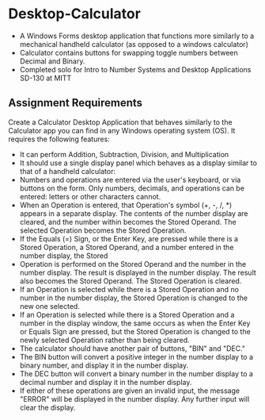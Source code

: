 # Desktop-Calculator
* A Windows Forms desktop application that functions more similarly to a mechanical handheld calculator (as opposed to a windows calculator)
* Calculator contains buttons for swapping toggle numbers between Decimal and Binary.
* Completed solo for Intro to Number Systems and Desktop Applications SD-130 at MITT

## Assignment Requirements
Create a Calculator Desktop Application that behaves similarly to the Calculator app you can find in any Windows operating system (OS). It requires the following features:

* It can perform Addition, Subtraction, Division, and Multiplication
* It should use a single display panel which behaves as a display similar to that of a handheld calculator:
* Numbers and operations are entered via the user's keyboard, or via buttons on the form. Only numbers, decimals, and operations can be entered: letters or other characters cannot.
* When an Operation is entered, that Operation's symbol (+, -, /, *) appears in a separate display. The contents of the number display are cleared, and the number within becomes the Stored Operand. The selected Operation becomes the Stored Operation.
* If the Equals (=) Sign, or the Enter Key, are pressed while there is a Stored Operation, a Stored Operand, and a number entered in the number display, the Stored
* Operation is performed on the Stored Operand and the number in the number display. The result is displayed in the number display. The result also becomes the Stored Operand. The Stored Operation is cleared.
* If an Operation is selected while there is a Stored Operation and no number in the number display, the Stored Operation is changed to the new one selected.
* If an Operation is selected while there is a Stored Operation and a number in the display window, the same occurs as when the Enter Key or Equals Sign are pressed, but the Stored Operation is changed to the newly selected Operation rather than being cleared.
* The calculator should have another pair of buttons, "BIN" and "DEC."
* The BIN button will convert a positive integer in the number display to a binary number, and display it in the number display.
* The DEC button will convert a binary number in the number display to a decimal number and display it in the number display.
* If either of these operations are given an invalid input, the message "ERROR" will be displayed in the number display. Any further input will clear the display.
